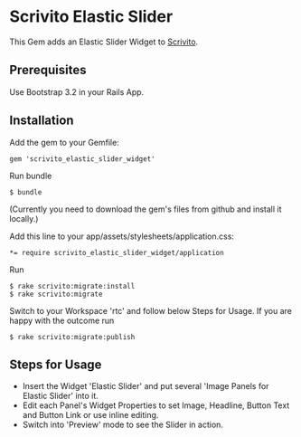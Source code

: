 # Scrivito Elastic Slider

This Gem adds an Elastic Slider Widget to [Scrivito](http://scrivito.com).

## Prerequisites

Use Bootstrap 3.2 in your Rails App.

## Installation

Add the gem to your Gemfile:

    gem 'scrivito_elastic_slider_widget'

Run bundle

    $ bundle

(Currently you need to download the gem's files from github and install it locally.)

Add this line to your app/assets/stylesheets/application.css:

    *= require scrivito_elastic_slider_widget/application

Run

    $ rake scrivito:migrate:install
    $ rake scrivito:migrate

Switch to your Workspace 'rtc' and follow below Steps for Usage. If you are happy with the outcome run

    $ rake scrivito:migrate:publish


## Steps for Usage

- Insert the Widget 'Elastic Slider' and put several 'Image Panels for Elastic Slider' into it. 
- Edit each Panel's Widget Properties to set Image, Headline, Button Text and Button Link or use inline editing.
- Switch into 'Preview' mode to see the Slider in action.

